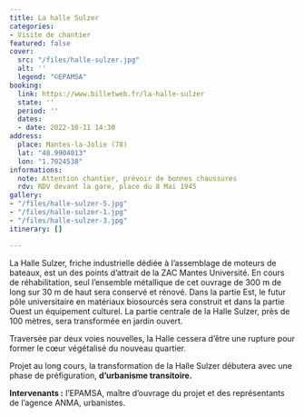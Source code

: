 ```yaml
---
title: La halle Sulzer
categories:
- Visite de chantier
featured: false
cover:
  src: "/files/halle-sulzer.jpg"
  alt: ''
  legend: "©EPAMSA"
booking:
  link: https://www.billetweb.fr/la-halle-sulzer
  state: ''
  period: ''
  dates:
  - date: 2022-10-11 14:30
address:
  place: Mantes-la-Jolie (78)
  lat: "48.9904013"
  lon: "1.7024538"
informations:
  note: Attention chantier, prévoir de bonnes chaussures
  rdv: RDV devant la gare, place du 8 Mai 1945
gallery:
- "/files/halle-sulzer-5.jpg"
- "/files/halle-sulzer-1.jpg"
- "/files/halle-sulzer-3.jpg"
itinerary: []

---
```

La Halle Sulzer, friche industrielle dédiée à l’assemblage de moteurs de bateaux, est un des points d’attrait de la ZAC Mantes Université. En cours de réhabilitation, seul l’ensemble métallique de cet ouvrage de 300 m de long sur 30 m de haut sera conservé et rénové. Dans la partie Est, le futur pôle universitaire en matériaux biosourcés sera construit et dans la partie Ouest un équipement culturel. La partie centrale de la Halle Sulzer, près de 100 mètres, sera transformée en jardin ouvert. 

Traversée par deux voies nouvelles, la Halle cessera d’être une rupture pour former le cœur végétalisé du nouveau quartier. 

Projet au long cours, la transformation de la Halle Sulzer débutera avec une phase de préfiguration, **d’urbanisme transitoire.**

**Intervenants :** l’EPAMSA, maître d’ouvrage du projet et des représentants de l’agence ANMA, urbanistes.